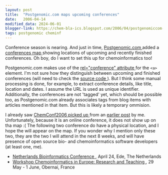```yaml
---
layout: post
title:  "Postgenomic.com maps upcoming conferences"
date:   2006-04-14
modified_data: 2024-06-01
blogger-link: https://chem-bla-ics.blogspot.com/2006/04/postgenomiccom-maps-upcoming.html
tags: postgenomic cheminf
---
```


Conference season is nearing. And just in time, [Postgenomic.com <i class="fa-solid fa-box-archive fa-xs"></i>](http://web.archive.org/web/20240601063018mp_/http://postgenomic.com/) added
a [conferences map <i class="fa-solid fa-box-archive fa-xs"></i>](https://web.archive.org/web/20060513202812/http://postgenomic.com/meetings.php) showing locations of upcoming and
recently finished conferences. Oh boy, do I want to set this up for chemoinformatics too!

Postgenomic.com makes use of the [rel="conference" attribute <i class="fa-solid fa-box-archive fa-xs"></i>](https://web.archive.org/web/20060813150816/http://postgenomic.com/about_reviews.php) for the
`<a>` element. I'm not sure how they distinguish between upcoming and finished conferences (will need to check the
[source code <i class="fa-solid fa-box-archive fa-xs"></i>](http://web.archive.org/web/20060519215119/http://www.postgenomic.org/)). But I think some manual
processing is done, for example, to extract conference details, like title, location and dates. I assume the URL is used as unique identifier. Additionally,
the conferences are not 'tagged' yet, which should be possible too, as Postgenomic.com already associates tags from blog items with articles mentioned in
that item. But this is likely a temporary ommision.

I already saw [ChemConf2006 <i class="fa-solid fa-box-archive fa-xs"></i>](https://web.archive.org/web/20060621192118/http://www.ched-ccce.org/confchem/)
[picked up <i class="fa-solid fa-box-archive fa-xs"></i>](https://web.archive.org/web/20060513202812/http://postgenomic.com/meetings.php#conference_id_6) from an
[earlier post](http://chem-bla-ics.blogspot.com/2006/04/free-online-chemconf-2006-conference.html) by me. Unfortunately, because it is an online conference, it does not show up on tha map :( The following two conference do have a physical location, and I hope the will appear on the map. If you wonder why I mention only these two, they are the two I will attend in the next 8 weeks, and will have presence of open source bio- and chemoinformatics software developers (at least one, me).

* [Netherlands Bioinformatics Conference <i class="fa-solid fa-link-slash fa-xs"></i>](https://gw1-prod.nbic.nl/http://cms1-prod-inside.nbic.nl/home/events/20060424_NBICevent), April 24, Ede, The Netherlands
* [Workshop Chemoinformatics in Europe: Research and Teaching <i class="fa-solid fa-box-archive fa-xs"></i>](http://web.archive.org/web/20060612215907/http://infochim.u-strasbg.fr/recherche/europeen_chemistry/index.php), 29 May - 1 June, Obernai, France
